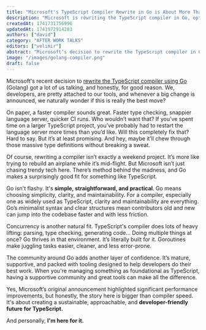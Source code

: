 ```yaml
---
title: "Microsoft's TypeScript Compiler Rewrite in Go is About More Than Speed"
description: "Microsoft is rewriting the TypeScript compiler in Go, optimizing for simplicity, maintainability, and concurrency, shaping a more sustainable and developer-friendly future for TypeScript."
createdAt: 1741731756996
updatedAt: 1741972914283
authors: ["david"]
category: "AFTER WORK TALKS"
editors: ["velimir"]
abstract: "Microsoft’s decision to rewrite the TypeScript compiler in Go (Golang) has sparked discussion among developers. This shift isn’t just about performance—it’s about long-term maintainability, clarity, and developer experience. Go’s simplicity, strong concurrency model, and supportive ecosystem make it a natural fit for a project as critical as TypeScript. By choosing Go, Microsoft aims to create a more sustainable and approachable compiler, ensuring TypeScript remains efficient and accessible for years to come."
image: "/images/golang-compiler.png"
draft: false
---
```

 
Microsoft's recent decision to [rewrite the TypeScript compiler using Go](https://devblogs.microsoft.com/typescript/typescript-native-port/) (Golang) got a lot of us talking, and honestly, for good reason. We, developers, are pretty attached to our tools, and whenever a big change is announced, we naturally wonder if this is really the best move?

On paper, a faster compiler sounds great. Faster type checking, snappier language server, quicker CI runs. Who wouldn’t want that? If you’ve spent time on a larger TypeScript project, you’ve probably had to restart the language server more times than you’d like. Will this completely fix that? Hard to say. But it’s at least promising. And hey, maybe it’ll chew through those massive type definitions without breaking a sweat.

Of course, rewriting a compiler isn’t exactly a weekend project. It’s more like trying to rebuild an airplane while it’s mid-flight. But Microsoft isn’t just chasing trendy tech here. There’s method behind the madness, and Go makes a surprisingly good fit for something like TypeScript.

Go isn't flashy. It's **simple, straightforward, and practical**. Go means choosing simplicity, clarity, and maintainability. For a compiler, especially one as widely used as TypeScript, clarity and maintainability are everything. Go’s minimalist syntax and clear structures mean contributors old and new can jump into the codebase faster and with less friction.

Concurrency is another natural fit. TypeScript's compiler does lots of heavy lifting: parsing, type checking, generating code... Doing multiple things at once? Go thrives in that environment. It’s literally built for it. Goroutines make juggling tasks easier, cleaner, and less error-prone.

The community around Go adds another layer of confidence. It’s mature, supportive, and packed with tooling designed to help developers do their best work. When you're managing something as foundational as TypeScript, having a supportive community and great tools can make all the difference.

Yes, Microsoft’s original announcement highlighted significant performance improvements, but honestly, the story here is bigger than compiler speed. It's about creating a sustainable, approachable, and **developer-friendly future for TypeScript.**

And personally, **I'm here for it.**


